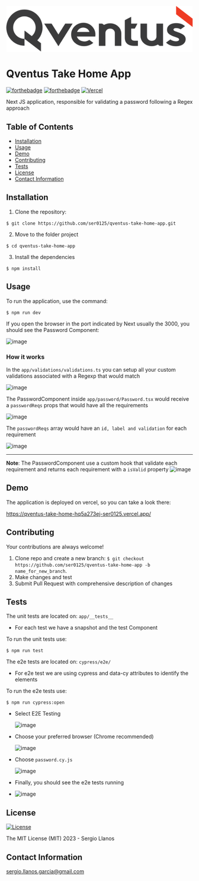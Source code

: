 ![Qventus logo](public/qventus-logo.svg)

# Qventus Take Home App

[![forthebadge](https://forthebadge.com/images/badges/made-with-next-13.svg)](http://forthebadge.com)
[![forthebadge](http://forthebadge.com/images/badges/built-with-love.svg)](http://forthebadge.com)
[![Vercel](https://vercelbadge.vercel.app/api/ser0125/qventus-take-home-app?style=for-the-badge)](https://qventus-take-home-hq5a273ej-ser0125.vercel.app/)

Next JS application, responsible for validating a password following a Regex approach

## Table of Contents

- [Installation](#installation)
- [Usage](#usage)
- [Demo](#demo)
- [Contributing](#contributing)
- [Tests](#tests)
- [License](#license)
- [Contact Information](#contact-information)

## Installation

1. Clone the repository:

```shell
$ git clone https://github.com/ser0125/qventus-take-home-app.git
```

2. Move to the folder project

```shell
$ cd qventus-take-home-app
```

3. Install the dependencies

```shell
$ npm install
```

## Usage

To run the application, use the command:

```shell
$ npm run dev
```

If you open the browser in the port indicated by Next usually the 3000, you should see the Password Component:

![image](https://github.com/ser0125/qventus-take-home-app/assets/11180036/986495b7-b02e-4d5b-9b1a-4751416c41b9)

### How it works

In the `app/validations/validations.ts` you can setup all your custom validations associated with a Regexp that would match

![image](https://github.com/ser0125/qventus-take-home-app/assets/11180036/3cb86603-ebea-4372-9fcc-9da68cf42496)

The PasswordComponent inside `app/password/Password.tsx` would receive a `passwordReqs` props that would have all the requirements

![image](https://github.com/ser0125/qventus-take-home-app/assets/11180036/c8598feb-6b13-4ae5-851e-77061718737e)

The `passwordReqs` array would have an `id, label and validation` for each requirement

![image](https://github.com/ser0125/qventus-take-home-app/assets/11180036/c935f1dd-e411-40b8-bc83-00350a497272)

---

**Note**: The PasswordComponent use a custom hook that validate each requirement and returns each requirement with a `isValid` property
![image](https://github.com/ser0125/qventus-take-home-app/assets/11180036/628bc6b7-c7b0-4de4-bd95-9d14f4c55980)

## Demo

The application is deployed on vercel, so you can take a look there:

https://qventus-take-home-hq5a273ej-ser0125.vercel.app/

## Contributing

Your contributions are always welcome!

1. Clone repo and create a new branch: `$ git checkout https://github.com/ser0125/qventus-take-home-app -b name_for_new_branch`.
2. Make changes and test
3. Submit Pull Request with comprehensive description of changes

## Tests

The unit tests are located on: `app/__tests__`

- For each test we have a snapshot and the test Component

To run the unit tests use:

```shell
$ npm run test
```

The e2e tests are located on: `cypress/e2e/`

- For e2e test we are using cypress and data-cy attributes to identify the elements

To run the e2e tests use:

```shell
$ npm run cypress:open
```

- Select E2E Testing
  
  ![image](https://github.com/ser0125/qventus-take-home-app/assets/11180036/4ad95056-8f92-4870-9802-5812449d0ac6)

- Choose your preferred browser (Chrome recommended)
  
  ![image](https://github.com/ser0125/qventus-take-home-app/assets/11180036/fe319b18-9381-4a85-83d4-ecfffafdbeee)

- Choose `password.cy.js`
  
  ![image](https://github.com/ser0125/qventus-take-home-app/assets/11180036/5a2b0ee5-6055-4d9f-9326-d9023d2fb0ce)

- Finally, you should see the e2e tests running
  
- ![image](https://github.com/ser0125/qventus-take-home-app/assets/11180036/ffa53d9f-88c3-4d25-a14f-f5953bf64ad9)

## License

[![License](https://img.shields.io/badge/license-MIT-blue.svg)](/LICENSE)

The MIT License (MIT) 2023 - Sergio Llanos

## Contact Information

sergio.llanos.garcia@gmail.com
